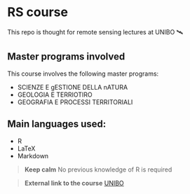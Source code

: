 # RS course

This repo is thought for remote sensing lectures at UNIBO 🛰️

## Master programs involved

This course involves the following master programs:

+ SCIENZE E gESTIONE DELLA nATURA
+ GEOLOGIA E TERRIOTIRO
+ GEOGRAFIA E PROCESSI TERRITORIALI

## Main languages used:

+ R
+ LaTeX
+ Markdown

> **Keep calm**
No previous knowledge of R is required

> **External link to the course**
[UNIBO](https://www.unibo.it/it/studiare/dottorati-master-specializzazioni-e-altra-formazione/insegnamenti/insegnamento/2023/455369)





